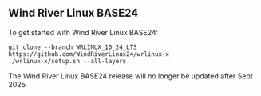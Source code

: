 ## Wind River Linux BASE24

To get started with Wind River Linux BASE24:

    git clone --branch WRLINUX_10_24_LTS https://github.com/WindRiverLinux24/wrlinux-x
    ./wrlinux-x/setup.sh --all-layers

The Wind River Linux BASE24 release will no longer be updated after Sept 2025
